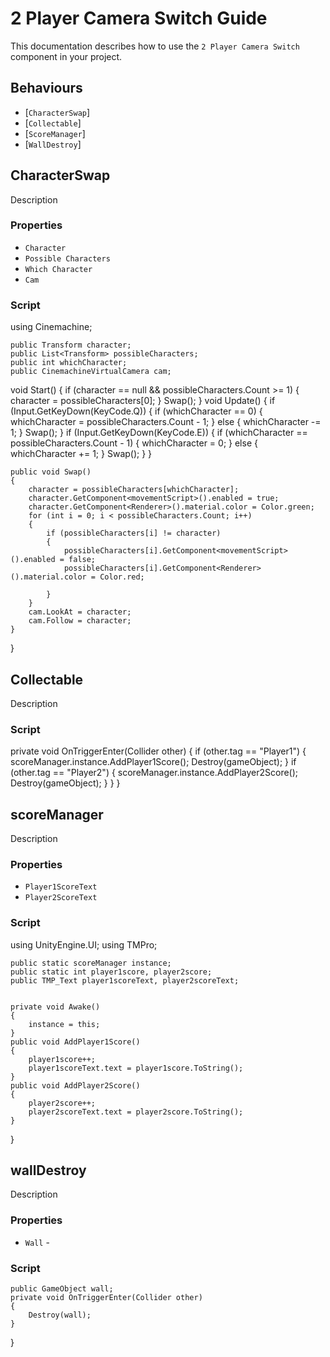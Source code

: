 2 Player Camera Switch Guide
======================

This documentation describes how to use the `2 Player Camera Switch` component in your project.

Behaviours
----------

-   \[`CharacterSwap`\]
-   \[`Collectable`\]
-   \[`ScoreManager`\]
-   \[`WallDestroy`\]

CharacterSwap
------------

Description

### Properties

-   `Character` 
-   `Possible Characters` 
-   `Which Character`
-   `Cam` 

### Script

using Cinemachine;

    public Transform character;
    public List<Transform> possibleCharacters;
    public int whichCharacter;
    public CinemachineVirtualCamera cam;
    
    
   void Start()
    {
        if (character == null && possibleCharacters.Count >= 1)
        {
            character = possibleCharacters[0];
        }
        Swap();
    }
    void Update()
    {
        if (Input.GetKeyDown(KeyCode.Q))
        {
            if (whichCharacter == 0)
            {
                whichCharacter = possibleCharacters.Count - 1;
            }
            else
            {
                whichCharacter -= 1;
            }
            Swap();
        }
        if (Input.GetKeyDown(KeyCode.E))
        {
            if (whichCharacter == possibleCharacters.Count - 1)
            {
                whichCharacter = 0;
            }
            else
            {
                whichCharacter += 1;
            }
            Swap();
        }
    }
    
    
    public void Swap()
    {
        character = possibleCharacters[whichCharacter];
        character.GetComponent<movementScript>().enabled = true;
        character.GetComponent<Renderer>().material.color = Color.green;
        for (int i = 0; i < possibleCharacters.Count; i++)
        {
            if (possibleCharacters[i] != character)
            {
                possibleCharacters[i].GetComponent<movementScript>().enabled = false;
                possibleCharacters[i].GetComponent<Renderer>().material.color = Color.red;

            }
        }
        cam.LookAt = character;
        cam.Follow = character;
    }
}

Collectable
--------

Description

### Script

private void OnTriggerEnter(Collider other)
    {
        if (other.tag == "Player1")
        {
            scoreManager.instance.AddPlayer1Score();
            Destroy(gameObject);
        }
        if (other.tag == "Player2")
        {
            scoreManager.instance.AddPlayer2Score();
            Destroy(gameObject);
        }
    }
}

scoreManager
------------

Description

### Properties

-   `Player1ScoreText`
-   `Player2ScoreText` 

### Script

using UnityEngine.UI;
using TMPro;

    public static scoreManager instance;
    public static int player1score, player2score;
    public TMP_Text player1scoreText, player2scoreText;
    
    
    private void Awake()
    {
        instance = this;
    }
    public void AddPlayer1Score()
    {
        player1score++;
        player1scoreText.text = player1score.ToString();
    }
    public void AddPlayer2Score()
    {
        player2score++;
        player2scoreText.text = player2score.ToString();
    }
}

wallDestroy
----------

Description
### Properties

-   `Wall` -

### Script

    public GameObject wall;
    private void OnTriggerEnter(Collider other)
    {
        Destroy(wall);
    }
}
